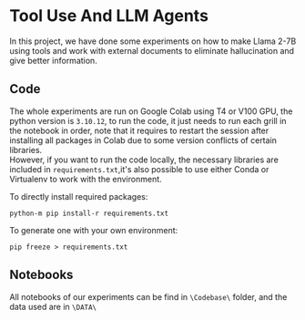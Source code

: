 # Tool Use And LLM Agents

In this project, we have done some experiments on how to make Llama 2-7B using tools and work with external documents to eliminate hallucination and give better information.

## Code 
The whole experiments are run on Google Colab using T4 or V100 GPU, the python version is `3.10.12`, to run the code, it just needs to run each grill in the notebook in order, note that it requires to restart the session after installing all packages in Colab due to some version conflicts of certain libraries. \
However, if you want to run the code locally, the necessary libraries are included in `requirements.txt`,it's also possible to use either Conda or Virtualenv to work with the environment. 

To directly install required packages:
```
python-m pip install-r requirements.txt
```

To generate one with your own environment:
```
pip freeze > requirements.txt
```

## Notebooks
All notebooks of our experiments can be find in `\Codebase\` folder, and the data used are in `\DATA\`